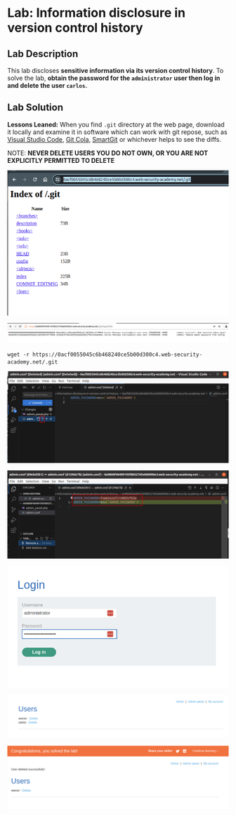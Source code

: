 # Lab: Information disclosure in version control history
## Lab Description

This lab discloses **sensitive information via its version control history**. To solve the lab, **obtain the password for the `administrator` user then log in and delete the user `carlos`.**

## Lab Solution

**Lessons Leaned:**
When you find `.git` directory at the web page, download it locally and examine it in software which can work with git repose, such as [Visual Studio Code](https://code.visualstudio.com/), [Git Cola](https://git-cola.github.io/downloads.html), [SmartGit](https://www.techspot.com/downloads/6070-smartgit.html) or whichever helps to see the diffs.

NOTE: **NEVER DELETE USERS YOU DO NOT OWN, OR YOU ARE NOT EXPLICITLY PERMITTED TO DELETE**

![](01-git-repo-online.png)

![](02-commit-logs.png)

`wget -r https://0acf0055045c6b468240ce5b00d300c4.web-security-academy.net/.git`

![](03-revert-changes.png)

![](04-history-of-commits.png)

![](05-log-in-as-administrator.png)

![](06-admin-panel.png)

![](07-deleted-carlos.png)
